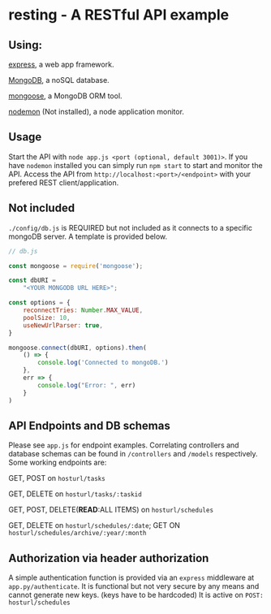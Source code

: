 # resting - A RESTful API example

## Using:
[express](https://www.npmjs.com/package/express), a web app framework.

[MongoDB](https://www.mongodb.com/), a noSQL database.

[mongoose](https://www.npmjs.com/package/mongoose), a MongoDB ORM tool.

[nodemon](https://www.npmjs.com/package/nodemon) (Not installed), a node application monitor.

## Usage
Start the API with `node app.js <port (optional, default 3001)>`. If you have `nodemon` installed you can simply run `npm start` to start and monitor the API. Access the API from `http://localhost:<port>/<endpoint>` with your prefered REST client/application.

## Not included
`./config/db.js` is REQUIRED but not included as it connects to a specific mongoDB server. A template is provided below.

```javascript
// db.js

const mongoose = require('mongoose');

const dbURI = 
    "<YOUR MONGODB URL HERE>";

const options = {
    reconnectTries: Number.MAX_VALUE,
    poolSize: 10,
    useNewUrlParser: true,
}

mongoose.connect(dbURI, options).then(
    () => {
        console.log('Connected to mongoDB.')
    },
    err => {
        console.log("Error: ", err)
    }
)
```

## API Endpoints and DB schemas
Please see `app.js` for endpoint examples. Correlating controllers and database schemas can be found in `/controllers` and `/models` respectively. Some working endpoints are:

GET, POST on `hosturl/tasks`

GET, DELETE on `hosturl/tasks/:taskid`

GET, POST, DELETE(**READ**:ALL ITEMS) on `hosturl/schedules`

GET, DELETE on `hosturl/schedules/:date`; GET ON `hosturl/schedules/archive/:year/:month`

## Authorization via header authorization
A simple authentication function is provided via an `express` middleware at `app.py/authenticate`. It is functional but not very secure by any means and cannot generate new keys. (keys have to be hardcoded) It is active on `POST: hosturl/schedules`

